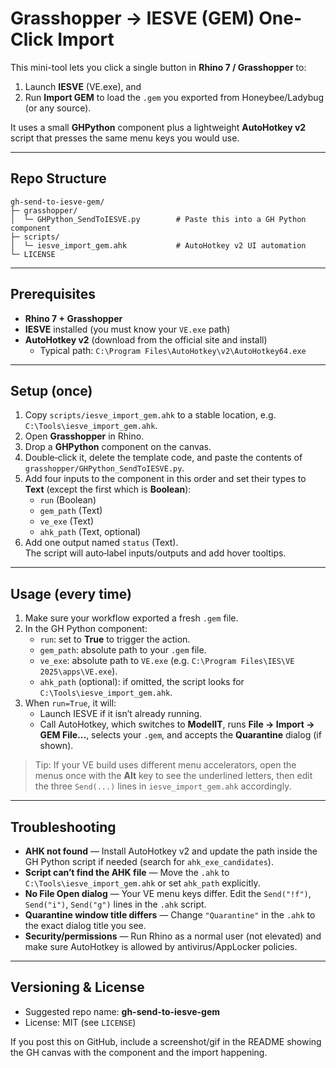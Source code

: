 # Grasshopper → IESVE (GEM) One-Click Import

This mini-tool lets you click a single button in **Rhino 7 / Grasshopper** to:
1. Launch **IESVE** (VE.exe), and
2. Run **Import GEM** to load the `.gem` you exported from Honeybee/Ladybug (or any source).

It uses a small **GHPython** component plus a lightweight **AutoHotkey v2** script that presses the same menu keys you would use.

---

## Repo Structure

```
gh-send-to-iesve-gem/
├─ grasshopper/
│  └─ GHPython_SendToIESVE.py        # Paste this into a GH Python component
├─ scripts/
│  └─ iesve_import_gem.ahk           # AutoHotkey v2 UI automation
└─ LICENSE
```

---

## Prerequisites

- **Rhino 7 + Grasshopper**
- **IESVE** installed (you must know your `VE.exe` path)
- **AutoHotkey v2** (download from the official site and install)
  - Typical path: `C:\Program Files\AutoHotkey\v2\AutoHotkey64.exe`

---

## Setup (once)

1. Copy `scripts/iesve_import_gem.ahk` to a stable location, e.g. `C:\Tools\iesve_import_gem.ahk`.
2. Open **Grasshopper** in Rhino.
3. Drop a **GHPython** component on the canvas.
4. Double‑click it, delete the template code, and paste the contents of `grasshopper/GHPython_SendToIESVE.py`.
5. Add four inputs to the component in this order and set their types to **Text** (except the first which is **Boolean**):
   - `run` (Boolean)
   - `gem_path` (Text)
   - `ve_exe` (Text)
   - `ahk_path` (Text, optional)
6. Add one output named `status` (Text).  
   The script will auto‑label inputs/outputs and add hover tooltips.

---

## Usage (every time)

1. Make sure your workflow exported a fresh `.gem` file.
2. In the GH Python component:
   - `run`: set to **True** to trigger the action.
   - `gem_path`: absolute path to your `.gem` file.
   - `ve_exe`: absolute path to `VE.exe` (e.g. `C:\Program Files\IES\VE 2025\apps\VE.exe`).
   - `ahk_path` (optional): if omitted, the script looks for `C:\Tools\iesve_import_gem.ahk`.
3. When `run=True`, it will:
   - Launch IESVE if it isn’t already running.
   - Call AutoHotkey, which switches to **ModelIT**, runs **File → Import → GEM File...**,
     selects your `.gem`, and accepts the **Quarantine** dialog (if shown).

> Tip: If your VE build uses different menu accelerators, open the menus once with the **Alt** key to see the underlined letters, then edit the three `Send(...)` lines in `iesve_import_gem.ahk` accordingly.

---

## Troubleshooting

- **AHK not found** — Install AutoHotkey v2 and update the path inside the GH Python script if needed (search for `ahk_exe_candidates`).
- **Script can’t find the AHK file** — Move the `.ahk` to `C:\Tools\iesve_import_gem.ahk` or set `ahk_path` explicitly.
- **No File Open dialog** — Your VE menu keys differ. Edit the `Send("!f")`, `Send("i")`, `Send("g")` lines in the `.ahk` script.
- **Quarantine window title differs** — Change `"Quarantine"` in the `.ahk` to the exact dialog title you see.
- **Security/permissions** — Run Rhino as a normal user (not elevated) and make sure AutoHotkey is allowed by antivirus/AppLocker policies.

---

## Versioning & License

- Suggested repo name: **gh-send-to-iesve-gem**
- License: MIT (see `LICENSE`)

If you post this on GitHub, include a screenshot/gif in the README showing the GH canvas with the component and the import happening.
